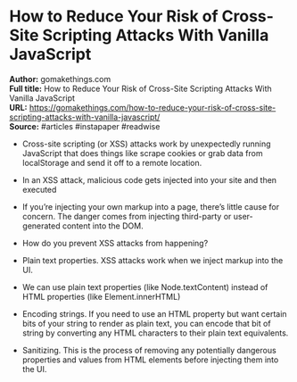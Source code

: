 # How to Reduce Your Risk of Cross-Site Scripting Attacks With Vanilla JavaScript

**Author:** gomakethings.com  
**Full title:** How to Reduce Your Risk of Cross-Site Scripting Attacks With Vanilla JavaScript  
**URL:** https://gomakethings.com/how-to-reduce-your-risk-of-cross-site-scripting-attacks-with-vanilla-javascript/  
**Source:** #articles #instapaper #readwise

- Cross-site scripting (or XSS) attacks work by unexpectedly running JavaScript that does things like scrape cookies or grab data from localStorage and send it off to a remote location. 
   
- In an XSS attack, malicious code gets injected into your site and then executed 
   
- If you’re injecting your own markup into a page, there’s little cause for concern. The danger comes from injecting third-party or user-generated content into the DOM. 
   
- How do you prevent XSS attacks from happening? 
   
- Plain text properties. XSS attacks work when we inject markup into the UI. 
   
- We can use plain text properties (like Node.textContent) instead of HTML properties (like Element.innerHTML) 
   
- Encoding strings. If you need to use an HTML property but want certain bits of your string to render as plain text, you can encode that bit of string by converting any HTML characters to their plain text equivalents. 
   
- Sanitizing. This is the process of removing any potentially dangerous properties and values from HTML elements before injecting them into the UI. 
   
